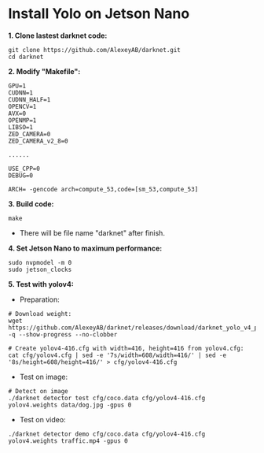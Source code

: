 # Install Yolo on Jetson Nano

**1. Clone lastest darknet code:**
```
git clone https://github.com/AlexeyAB/darknet.git
cd darknet
```
**2. Modify "Makefile":**
```
GPU=1
CUDNN=1
CUDNN_HALF=1
OPENCV=1
AVX=0
OPENMP=1
LIBSO=1
ZED_CAMERA=0
ZED_CAMERA_v2_8=0

......

USE_CPP=0
DEBUG=0

ARCH= -gencode arch=compute_53,code=[sm_53,compute_53]
```
**3. Build code:**
```
make
```
   - There will be file name "darknet" after finish.

**4. Set Jetson Nano to maximum performance:**
```
sudo nvpmodel -m 0
sudo jetson_clocks
```
**5. Test with yolov4:**
   - Preparation:
   ```
   # Download weight:
   wget https://github.com/AlexeyAB/darknet/releases/download/darknet_yolo_v4_pre/yolov4.weights -q --show-progress --no-clobber
   
   # Create yolov4-416.cfg with width=416, height=416 from yolov4.cfg:
   cat cfg/yolov4.cfg | sed -e '7s/width=608/width=416/' | sed -e '8s/height=608/height=416/' > cfg/yolov4-416.cfg
   ```
   - Test on image:
   ``` 
   # Detect on image
   ./darknet detector test cfg/coco.data cfg/yolov4-416.cfg yolov4.weights data/dog.jpg -gpus 0
   ```
   - Test on video:
   ```
   ./darknet detector demo cfg/coco.data cfg/yolov4-416.cfg yolov4.weights traffic.mp4 -gpus 0
   ```
